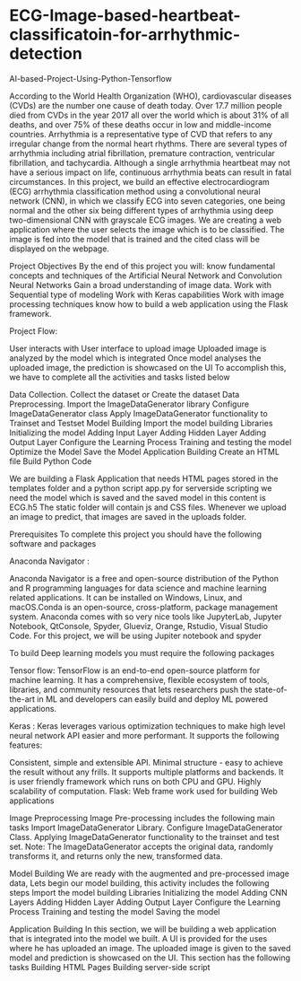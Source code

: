 # ECG-Image-based-heartbeat-classificatoin-for-arrhythmic-detection
AI-based-Project-Using-Python-Tensorflow

According to the World Health Organization (WHO), cardiovascular diseases (CVDs) are the number one cause of death today. Over 17.7 million people died from CVDs in the year 2017 all over the world which is about 31% of all deaths, and over 75% of these deaths occur in low and middle-income countries. Arrhythmia is a representative type of CVD that refers to any irregular change from the normal heart rhythms. There are several types of arrhythmia including atrial fibrillation, premature contraction, ventricular fibrillation, and tachycardia. Although a single arrhythmia heartbeat may not have a serious impact on life, continuous arrhythmia beats can result in fatal circumstances. In this project, we build an effective electrocardiogram (ECG) arrhythmia classification method using a convolutional neural network (CNN), in which we classify ECG into seven categories, one being normal and the other six being different types of arrhythmia using deep two-dimensional CNN with grayscale ECG images. We are creating a web application where the user selects the image which is to be classified. The image is fed into the model that is trained and the cited class will be displayed on the webpage.

Project Objectives By the end of this project you will: know fundamental concepts and techniques of the Artificial Neural Network and Convolution Neural Networks Gain a broad understanding of image data. Work with Sequential type of modeling Work with Keras capabilities Work with image processing techniques know how to build a web application using the Flask framework.

Project Flow:

User interacts with User interface to upload image Uploaded image is analyzed by the model which is integrated Once model analyses the uploaded image, the prediction is showcased on the UI To accomplish this, we have to complete all the activities and tasks listed below

Data Collection. Collect the dataset or Create the dataset Data Preprocessing. Import the ImageDataGenerator library Configure ImageDataGenerator class Apply ImageDataGenerator functionality to Trainset and Testset Model Building Import the model building Libraries Initializing the model Adding Input Layer Adding Hidden Layer Adding Output Layer Configure the Learning Process Training and testing the model Optimize the Model Save the Model Application Building Create an HTML file Build Python Code

We are building a Flask Application that needs HTML pages stored in the templates folder and a python script app.py for serverside scripting we need the model which is saved and the saved model in this content is ECG.h5 The static folder will contain js and CSS files. Whenever we upload an image to predict, that images are saved in the uploads folder.

Prerequisites To complete this project you should have the following software and packages

Anaconda Navigator :

Anaconda Navigator is a free and open-source distribution of the Python and R programming languages for data science and machine learning related applications. It can be installed on Windows, Linux, and macOS.Conda is an open-source, cross-platform, package management system. Anaconda comes with so very nice tools like JupyterLab, Jupyter Notebook, QtConsole, Spyder, Glueviz, Orange, Rstudio, Visual Studio Code. For this project, we will be using Jupiter notebook and spyder

To build Deep learning models you must require the following packages

Tensor flow: TensorFlow is an end-to-end open-source platform for machine learning. It has a comprehensive, flexible ecosystem of tools, libraries, and community resources that lets researchers push the state-of-the-art in ML and developers can easily build and deploy ML powered applications.

Keras : Keras leverages various optimization techniques to make high level neural network API easier and more performant. It supports the following features:

Consistent, simple and extensible API. Minimal structure - easy to achieve the result without any frills. It supports multiple platforms and backends. It is user friendly framework which runs on both CPU and GPU. Highly scalability of computation. Flask: Web frame work used for building Web applications

Image Preprocessing Image Pre-processing includes the following main tasks Import ImageDataGenerator Library. Configure ImageDataGenerator Class. Applying ImageDataGenerator functionality to the trainset and test set. Note: The ImageDataGenerator accepts the original data, randomly transforms it, and returns only the new, transformed data.

Model Building We are ready with the augmented and pre-processed image data, Lets begin our model building, this activity includes the following steps Import the model building Libraries Initializing the model Adding CNN Layers Adding Hidden Layer Adding Output Layer Configure the Learning Process Training and testing the model Saving the model

Application Building In this section, we will be building a web application that is integrated into the model we built. A UI is provided for the uses where he has uploaded an image. The uploaded image is given to the saved model and prediction is showcased on the UI. This section has the following tasks Building HTML Pages Building server-side script

